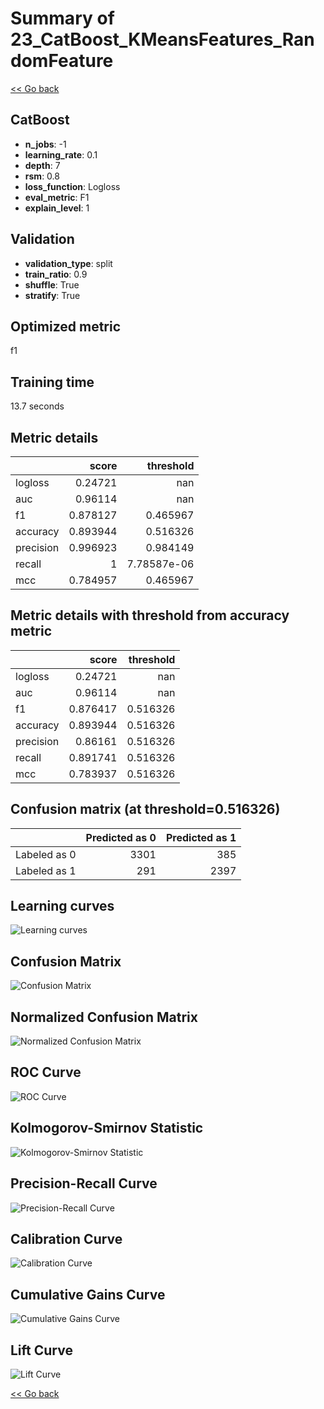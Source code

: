 # Summary of 23_CatBoost_KMeansFeatures_RandomFeature

[<< Go back](../README.md)


## CatBoost
- **n_jobs**: -1
- **learning_rate**: 0.1
- **depth**: 7
- **rsm**: 0.8
- **loss_function**: Logloss
- **eval_metric**: F1
- **explain_level**: 1

## Validation
 - **validation_type**: split
 - **train_ratio**: 0.9
 - **shuffle**: True
 - **stratify**: True

## Optimized metric
f1

## Training time

13.7 seconds

## Metric details
|           |    score |     threshold |
|:----------|---------:|--------------:|
| logloss   | 0.24721  | nan           |
| auc       | 0.96114  | nan           |
| f1        | 0.878127 |   0.465967    |
| accuracy  | 0.893944 |   0.516326    |
| precision | 0.996923 |   0.984149    |
| recall    | 1        |   7.78587e-06 |
| mcc       | 0.784957 |   0.465967    |


## Metric details with threshold from accuracy metric
|           |    score |   threshold |
|:----------|---------:|------------:|
| logloss   | 0.24721  |  nan        |
| auc       | 0.96114  |  nan        |
| f1        | 0.876417 |    0.516326 |
| accuracy  | 0.893944 |    0.516326 |
| precision | 0.86161  |    0.516326 |
| recall    | 0.891741 |    0.516326 |
| mcc       | 0.783937 |    0.516326 |


## Confusion matrix (at threshold=0.516326)
|              |   Predicted as 0 |   Predicted as 1 |
|:-------------|-----------------:|-----------------:|
| Labeled as 0 |             3301 |              385 |
| Labeled as 1 |              291 |             2397 |

## Learning curves
![Learning curves](learning_curves.png)
## Confusion Matrix

![Confusion Matrix](confusion_matrix.png)


## Normalized Confusion Matrix

![Normalized Confusion Matrix](confusion_matrix_normalized.png)


## ROC Curve

![ROC Curve](roc_curve.png)


## Kolmogorov-Smirnov Statistic

![Kolmogorov-Smirnov Statistic](ks_statistic.png)


## Precision-Recall Curve

![Precision-Recall Curve](precision_recall_curve.png)


## Calibration Curve

![Calibration Curve](calibration_curve_curve.png)


## Cumulative Gains Curve

![Cumulative Gains Curve](cumulative_gains_curve.png)


## Lift Curve

![Lift Curve](lift_curve.png)



[<< Go back](../README.md)
